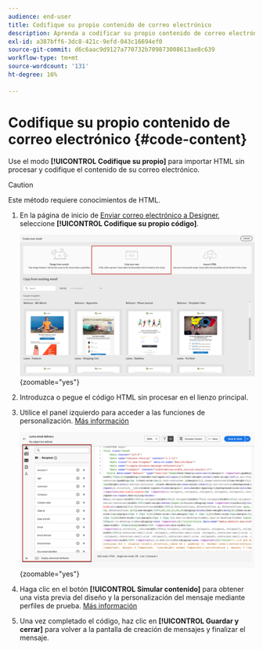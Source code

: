 ```yaml
---
audience: end-user
title: Codifique su propio contenido de correo electrónico
description: Aprenda a codificar su propio contenido de correo electrónico
exl-id: a387bff6-3dc8-421c-9efd-043c16694ef0
source-git-commit: d6c6aac9d9127a770732b709873008613ae8c639
workflow-type: tm+mt
source-wordcount: '131'
ht-degree: 16%

---
```


# Codifique su propio contenido de correo electrónico {#code-content}

Use el modo **[!UICONTROL Codifique su propio]** para importar HTML sin procesar y codifique el contenido de su correo electrónico.

>[!CAUTION]
>
>Este método requiere conocimientos de HTML.

1. En la página de inicio de [Enviar correo electrónico a Designer](get-started-email-designer.md), seleccione **[!UICONTROL Codifique su propio código]**.

   ![Captura de pantalla que muestra la opción &quot;Codifique usted mismo&quot; en la página de inicio de Designer de correo electrónico](assets/code-your-own.png){zoomable="yes"}

1. Introduzca o pegue el código HTML sin procesar en el lienzo principal.

1. Utilice el panel izquierdo para acceder a las funciones de personalización. [Más información](../personalization/gs-personalization.md)

   ![Captura de pantalla que muestra el editor de código con opciones de personalización en el panel izquierdo](assets/code-editor-personalization.png){zoomable="yes"}

1. Haga clic en el botón **[!UICONTROL Simular contenido]** para obtener una vista previa del diseño y la personalización del mensaje mediante perfiles de prueba. [Más información](../preview-test/preview-test.md)

1. Una vez completado el código, haz clic en **[!UICONTROL Guardar y cerrar]** para volver a la pantalla de creación de mensajes y finalizar el mensaje.